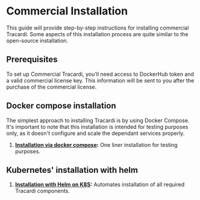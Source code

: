 # Commercial Installation

This guide will provide step-by-step instructions for installing commercial Tracardi. Some aspects of this installation
process are quite similar to the open-source installation.

## Prerequisites

To set up Commercial Tracardi, you'll need access to DockerHub token and a valid commercial license key. This information will
be sent to you after the purchase of the commercial license.

## Docker compose installation

The simplest approach to installing Tracardi is by using Docker Compose. It's important to note that this installation
is intended for testing purposes only, as it doesn't configure and scale the dependant services properly.

1. **[Installation via docker compose](docker/docker_compose.md):** One liner installation for testing purposes.

## Kubernetes' installation with helm

1. **[Installation with Helm on K8S](helm/index.md):** Automates installation of all required Tracardi components.